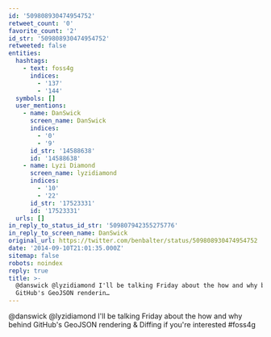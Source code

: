 ```yaml
---
id: '509808930474954752'
retweet_count: '0'
favorite_count: '2'
id_str: '509808930474954752'
retweeted: false
entities:
  hashtags:
    - text: foss4g
      indices:
        - '137'
        - '144'
  symbols: []
  user_mentions:
    - name: DanSwick
      screen_name: DanSwick
      indices:
        - '0'
        - '9'
      id_str: '14588638'
      id: '14588638'
    - name: Lyzi Diamond
      screen_name: lyzidiamond
      indices:
        - '10'
        - '22'
      id_str: '17523331'
      id: '17523331'
  urls: []
in_reply_to_status_id_str: '509807942355275776'
in_reply_to_screen_name: DanSwick
original_url: https://twitter.com/benbalter/status/509808930474954752
date: '2014-09-10T21:01:35.000Z'
sitemap: false
robots: noindex
reply: true
title: >-
  @danswick @lyzidiamond I'll be talking Friday about the how and why behind
  GitHub's GeoJSON renderin…
---
```


@danswick @lyzidiamond I'll be talking Friday about the how and why behind GitHub's GeoJSON rendering &amp; Diffing if you're interested #foss4g
